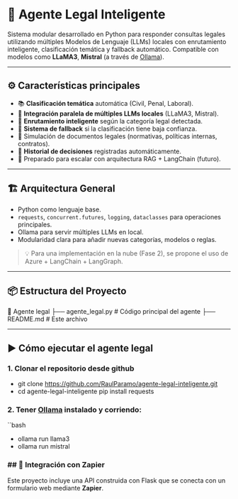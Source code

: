 # 🤖 Agente Legal Inteligente

Sistema modular desarrollado en Python para responder consultas legales utilizando múltiples Modelos de Lenguaje (LLMs) locales con enrutamiento inteligente, clasificación temática y fallback automático. Compatible con modelos como **LLaMA3**, **Mistral** (a través de [Ollama](https://ollama.com/)).

---

## ⚙️ Características principales

- 📚 **Clasificación temática** automática (Civil, Penal, Laboral).
- 🧠 **Integración paralela de múltiples LLMs locales** (LLaMA3, Mistral).
- 🧭 **Enrutamiento inteligente** según la categoría legal detectada.
- 🔁 **Sistema de fallback** si la clasificación tiene baja confianza.
- 📄 Simulación de documentos legales (normativas, políticas internas, contratos).
- 🧾 **Historial de decisiones** registradas automáticamente.
- 📡 Preparado para escalar con arquitectura RAG + LangChain (futuro).

---

## 🏗️ Arquitectura General

- Python como lenguaje base.
- `requests`, `concurrent.futures`, `logging`, `dataclasses` para operaciones principales.
- Ollama para servir múltiples LLMs en local.
- Modularidad clara para añadir nuevas categorías, modelos o reglas.

> 💡 Para una implementación en la nube (Fase 2), se propone el uso de Azure + LangChain + LangGraph.

---

## 📦 Estructura del Proyecto
📁 Agente legal
├── agente_legal.py # Código principal del agente
├── README.md # Este archivo

---

## ▶️ Cómo ejecutar el agente legal

### 1. Clonar el repositorio desde github
- git clone https://github.com/RaulParamo/agente-legal-inteligente.git
- cd agente-legal-inteligente  pip install requests
### 2. Tener [Ollama](https://ollama.com) instalado y corriendo:

``bash
- ollama run llama3
- ollama run mistral

### ## 🔁 Integración con Zapier

Este proyecto incluye una API construida con Flask que se conecta con un formulario web mediante **Zapier**.


